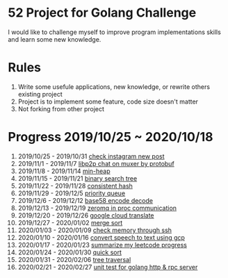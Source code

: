 # 52 Project for Golang Challenge

I would like to challenge myself to improve program implementations skills and learn some new knowledge.

# Rules

1. Write some usefule applications, new knowledge, or rewrite others existing project
1. Project is to implement some feature, code size doesn't matter
1. Not forking from other project

# Progress 2019/10/25 ~ 2020/10/18
1. 2019/10/25 - 2019/10/31 [check instagram new post](https://github.com/jamieabc/ig-check-new-post)
2. 2019/11/1 - 2019/11/7 [libp2p chat on muxer by protobuf](https://github.com/jamieabc/libp2p-muxer-chat-with-protobuf)
3. 2019/11/8 - 2019/11/14 [min-heap](https://github.com/jamieabc/heap)
4. 2019/11/15 - 2019/11/21 [binary search tree](https://github.com/jamieabc/binary-search-tree)
5. 2019/11/22 - 2019/11/28 [consistent hash](https://github.com/jamieabc/consistent-hash)
6. 2019/11/29 - 2019/12/5 [priority queue](https://github.com/jamieabc/priority-queue)
7. 2019/12/6 - 2019/12/12 [base58 encode decode](https://github.com/jamieabc/base58-encode-decode)
8. 2019/12/13 - 2019/12/19 [zeromq in proc communication](https://github.com/jamieabc/zmq-in-proc)
9. 2019/12/20 - 2019/12/26 [google cloud translate](https://github.com/jamieabc/translate)
10. 2019/12/27 - 2020/01/02 [merge sort](https://github.com/jamieabc/go-merge-sort)
11. 2020/01/03 - 2020/01/09 [check memory through ssh](https://github.com/jamieabc/ssh-mem-logger)
12. 2020/01/10 - 2020/01/16 [convert speech to text using gcp](https://github.com/jamieabc/go-gcp-speech-to-text)
13. 2020/01/17 - 2020/01/23 [summarize my leetcode progress](https://github.com/jamieabc/go-git-log-summary)
14. 2020/01/24 - 2020/01/30 [quick sort](https://github.com/jamieabc/quick-sort)
15. 2020/01/31 - 2020/02/06 [tree traversal](https://github.com/jamieabc/tree-traversal)
16. 2020/02/21 - 2020/02/27 [unit test for golang http & rpc server](https://github.com/jamieabc/go-simple-http-for-test)
